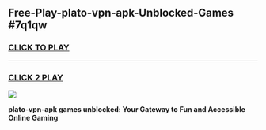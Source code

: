 
## Free-Play-plato-vpn-apk-Unblocked-Games #7q1qw
<h3>
<a href="https://news.freeplayer.one?title=plato-vpn-apk&ref=8M">CLICK TO PLAY</a></h3>
<hr>

<h3>
<a href="https://news.freeplayer.one?title=plato-vpn-apk&ref=8M">CLICK 2 PLAY</a>
  
</h3>

<a href="https://news.freeplayer.one?title=plato-vpn-apk&ref=8M"><img src="https://clearcache.store/games.png"></a>


**plato-vpn-apk games unblocked: Your Gateway to Fun and Accessible Online Gaming**
